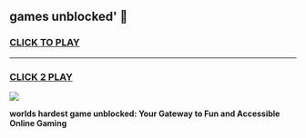 
## games unblocked' 👋
<h3>
<a href="https://premium.freeplayer.one?title=games_unblocked'&ref=13F">CLICK TO PLAY</a></h3>
<hr>

<h3>
<a href="https://premium.freeplayer.one?title=games_unblocked'&ref=13F">CLICK 2 PLAY</a>
  
</h3>

<a href="https://premium.freeplayer.one?title=games_unblocked'&ref=12F/"><img src="https://clearcache.store/games.png"></a>


**worlds hardest game unblocked: Your Gateway to Fun and Accessible Online Gaming**
